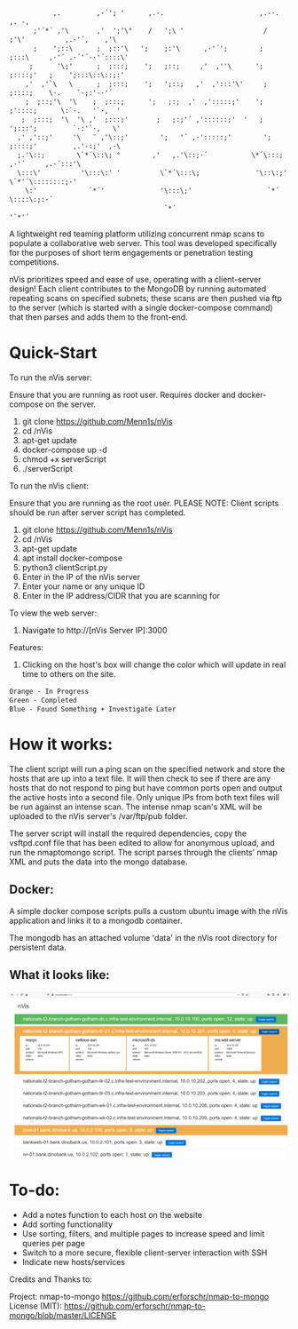 ```
           ,.         ,·´'; '      ,.-.                        ,.-·.                  ,. -,    
      ;'´*´ ,'\       ,'  ';'\°    /   ';\ '                    /    ;'\'          ,.·'´,    ,'\   
      ;    ';::\      ;  ;::'\   ';    ;:'\      ,·'´';        ;    ;:::\     ,·'´ .·´'´-·'´::::\' 
     ;      '\;'      ;  ;:::;    ';   ;::;     ,'  ,''\      ';    ;::::;'   ;    ';:::\::\::;:'  
    ,'  ,'`\   \      ;  ;:::;    ';   ';::;   ,'  ,':::'\'     ;   ;::::;    \·.    `·;:'-·'´     
    ;  ;::;'\  '\    ;  ;:::;      ';   ;:;  ,'  ,':::::;'    ';  ;'::::;      \:`·.   '`·,  '     
   ;  ;:::;  '\  '\ ,'  ;:::;'       ;   ;:;'´ ,'::::::;'  '   ;  ';:::';         `·:'`·,   \'      
  ,' ,'::;'     '\   ¨ ,'\::;'        ';   '´ ,·':::::;'        ';  ;::::;'         ,.'-:;'  ,·\     
  ;.'\::;        \`*´\::\; °        ,'   ,.'\::;·´           \*´\:::;     ,·'´     ,.·´:::'\    
  \:::\'          '\:::\:' '          \`*´\:::\;              '\::\:;'      \`*'´\::::::::;·'   
    \:'             `*´'              '\:::\;'                   `*´         \::::\:;:·´        
                                       `*´                                   '`*'´            
```

A lightweight red teaming platform utilizing concurrent nmap scans to populate a collaborative web server. This tool was developed specifically for the purposes of short term engagements or penetration testing competitions. 

nVis prioritizes speed and ease of use, operating with a client-server design! Each client contributes to the MongoDB by running automated repeating scans on specified subnets; these scans are then pushed via ftp to the server (which is started with a single docker-compose command) that then parses and adds them to the front-end.

# Quick-Start

To run the nVis server:
  
  Ensure that you are running as root user. Requires docker and docker-compose on the server.
  
  1. git clone https://github.com/Menn1s/nVis
  2. cd /nVis
  3. apt-get update
  4. docker-compose up -d
  5. chmod +x serverScript
  6. ./serverScript 
    
To run the nVis client:
  
  Ensure that you are running as the root user.
  PLEASE NOTE: Client scripts should be run after server script has completed.
  
  1. git clone https://github.com/Menn1s/nVis
  2. cd /nVis
  3. apt-get update
  4. apt install docker-compose
  5. python3 clientScript.py 
  6. Enter in the IP of the nVis server
  7. Enter your name or any unique ID
  8. Enter in the IP address/CIDR that you are scanning for
  
  
To view the web server:
  
  1. Navigate to http://[nVis Server IP]:3000
  
Features:
  1. Clicking on the host's box will change the color which will update in real time to others on the site.
    
    Orange - In Progress
    Green - Completed
    Blue - Found Something + Investigate Later
  
# How it works:

The client script will run a ping scan on the specified network and store the hosts that are up into a text file. 
It will then check to see if there are any hosts that do not respond to ping but have common ports open and output the active hosts into a second file. Only unique IPs from both text files will be run against an intense scan.
The intense nmap scan's XML will be uploaded to the nVis server's /var/ftp/pub folder.

The server script will install the required dependencies, copy the vsftpd.conf file that has been edited to allow for anonymous upload, and run the nmaptomongo script. The script parses through the clients' nmap XML and puts the data into the mongo database.


  
## Docker:
A simple docker compose scripts pulls a custom ubuntu image with the nVis application and links it to a mongodb container.

The mongodb has an attached volume 'data' in the nVis root directory for persistent data.

## What it looks like:
![nVis Screenshot](https://github.com/Menn1s/nVis/blob/master/nVis%20Screenshot.PNG)



# To-do:  
- Add a notes function to each host on the website  
- Add sorting functionality  
- Use sorting, filters, and multiple pages to increase speed and limit queries per page  
- Switch to a more secure, flexible client-server interaction with SSH  
- Indicate new hosts/services  


Credits and Thanks to:
  
Project: nmap-to-mongo https://github.com/erforschr/nmap-to-mongo  
License (MIT): https://github.com/erforschr/nmap-to-mongo/blob/master/LICENSE 


  
  
  
  
